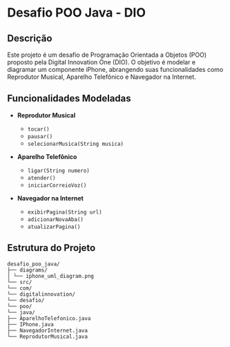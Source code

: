 # Desafio POO Java - DIO

## Descrição

Este projeto é um desafio de Programação Orientada a Objetos (POO) proposto pela Digital Innovation One (DIO). O objetivo é modelar e diagramar um componente iPhone, abrangendo suas funcionalidades como Reprodutor Musical, Aparelho Telefônico e Navegador na Internet.

## Funcionalidades Modeladas

- **Reprodutor Musical**
  - `tocar()`
  - `pausar()`
  - `selecionarMusica(String musica)`

- **Aparelho Telefônico**
  - `ligar(String numero)`
  - `atender()`
  - `iniciarCorreioVoz()`

- **Navegador na Internet**
  - `exibirPagina(String url)`
  - `adicionarNovaAba()`
  - `atualizarPagina()`

## Estrutura do Projeto

```plaintext
desafio_poo_java/
├── diagrams/
│ └── iphone_uml_diagram.png
└── src/
└── com/
└── digitalinnovation/
└── desafio/
└── poo/
└── java/
├── AparelhoTelefonico.java
├── IPhone.java
├── NavegadorInternet.java
└── ReprodutorMusical.java
